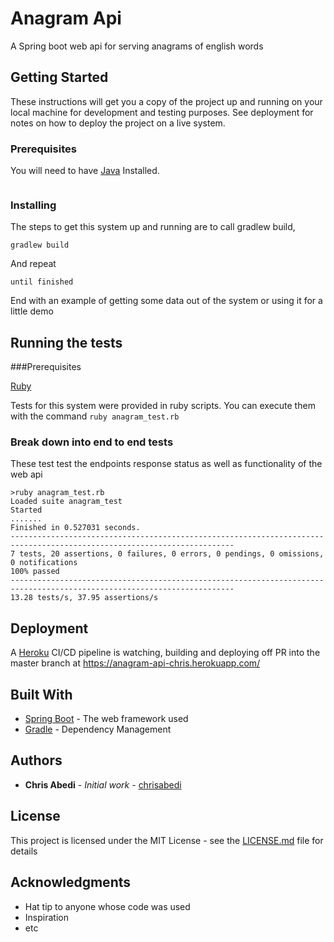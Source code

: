 # Anagram Api

A Spring boot web api for serving anagrams of english words

## Getting Started

These instructions will get you a copy of the project up and running on your local machine for development and testing purposes. See deployment for notes on how to deploy the project on a live system.

### Prerequisites

You will need to have [Java](https://www.oracle.com/technetwork/java/javase/downloads/jdk12-downloads-5295953.html) Installed. 

```

```

### Installing

The steps to get this system up and running are to call gradlew build,

```
gradlew build
```

And repeat

```
until finished
```

End with an example of getting some data out of the system or using it for a little demo

## Running the tests


###Prerequisites

[Ruby](https://ruby-doc.org/)


Tests for this system were provided in ruby scripts. You can execute them with the command 
```ruby anagram_test.rb```

### Break down into end to end tests

These test test the endpoints response status as well as functionality of the web api

```
>ruby anagram_test.rb
Loaded suite anagram_test
Started
.......
Finished in 0.527031 seconds.
------------------------------------------------------------------------------------------------------------------------
7 tests, 20 assertions, 0 failures, 0 errors, 0 pendings, 0 omissions, 0 notifications
100% passed
------------------------------------------------------------------------------------------------------------------------
13.28 tests/s, 37.95 assertions/s
```

## Deployment

A [Heroku](https://heroku.com) CI/CD pipeline is watching, building and deploying off PR into the master branch at
https://anagram-api-chris.herokuapp.com/

## Built With

* [Spring Boot](https://spring.io/) - The web framework used
* [Gradle](https://gradle.org/) - Dependency Management

## Authors

* **Chris Abedi** - *Initial work* - [chrisabedi](https://github.com/chrisabedi)

## License

This project is licensed under the MIT License - see the [LICENSE.md](LICENSE.md) file for details

## Acknowledgments

* Hat tip to anyone whose code was used
* Inspiration
* etc
